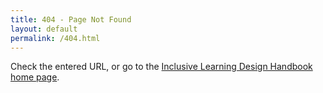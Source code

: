 ```yaml
---
title: 404 - Page Not Found
layout: default
permalink: /404.html
---
```

Check the entered URL, or go to the [Inclusive Learning Design Handbook home page](/).
